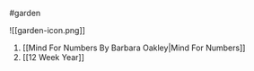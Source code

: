  #garden 


![[garden-icon.png]]
1. [[Mind For Numbers By Barbara Oakley|Mind For Numbers]]
2. [[12 Week Year]]